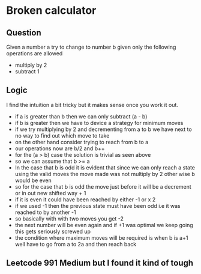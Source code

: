 # Broken calculator

## Question

Given a number a try to change to number b given only the following operations are allowed
* multiply by 2
* subtract 1

## Logic

I find the intuition a bit tricky but it makes sense once you work it out.
* if a is greater than b then we can only subtract (a - b)
* if b is greater then we have to device a strategy for minimum moves
* if we try multiplying by 2 and decrementing from a to b we have next to no way to find out which move to take
* on the other hand consider trying to reach from b to a
* our operations now are b/2 and b++
* for the (a > b) case the solution is trivial as seen above
* so we can assume that b >= a 
* In the case that b is odd it is evident that since we can only reach a state using the valid moves the move made was not multiply by 2 other wise b would be even
* so for the case that b is odd the move just before it will be a decrement or in out new shifted way + 1
* if it is even  it could have been reached by either -1 or x 2 
* if we used -1 then the previous state must have been odd i.e it was reached to by another -1
* so basically with with two moves you get -2 
* the next number will be even again and if +1 was optimal we keep going this gets seriously screwed up
* the condition where maximum moves will be required is when b is a+1 well have to go from a to 2a and then reach back

## Leetcode 991 Medium but I found it kind of tough
